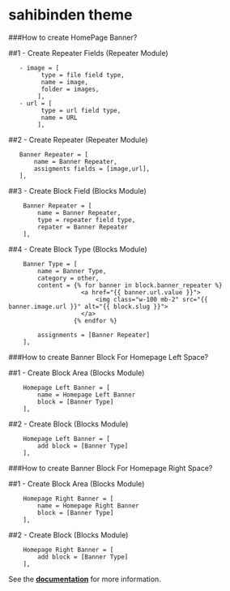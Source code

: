 # sahibinden theme

###How to create HomePage Banner?

##1 - Create Repeater Fields (Repeater Module)

       - image = [
             type = file field type,
             name = image,
             folder = images,
            ],
       - url = [
             type = url field type,
             name = URL
            ],


##2 - Create Repeater (Repeater Module)

       Banner Repeater = [
           name = Banner Repeater,
           assigments fields = [image,url],
       ],


##3 - Create Block Field (Blocks Module)

        Banner Repeater = [
            name = Banner Repeater,
            type = repeater field type,
            repater = Banner Repeater
        ],

##4 - Create Block Type (Blocks Module)

        Banner Type = [
            name = Banner Type,
            category = other,
            content = {% for banner in block.banner_repeater %}
                      	<a href="{{ banner.url.value }}">
                      		<img class="w-100 mb-2" src="{{ banner.image.url }}" alt="{{ block.slug }}">
                      	</a>
                      {% endfor %}
                      
            assignments = [Banner Repeater]
        ],



###How to create Banner Block For Homepage Left Space?

##1 - Create Block Area (Blocks Module)

        Homepage Left Banner = [
            name = Homepage Left Banner
            block = [Banner Type]
        ],



##2 - Create Block (Blocks Module)

        Homepage Left Banner = [
            add block = [Banner Type]
        ],


###How to create Banner Block For Homepage Right Space?

##1 - Create Block Area (Blocks Module)

        Homepage Right Banner = [
            name = Homepage Right Banner
            block = [Banner Type]
        ],



##2 - Create Block (Blocks Module)

        Homepage Right Banner = [
            add block = [Banner Type]
        ],

See the **[documentation](https://docs.openclassify.com/)** for more information.
